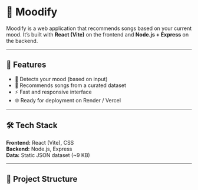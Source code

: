 # 🎵 Moodify

Moodify is a web application that recommends songs based on your current mood.
It’s built with **React (Vite)** on the frontend and **Node.js + Express** on the backend.

---

## 🚀 Features
- 🎯 Detects your mood (based on input)
- 🎵 Recommends songs from a curated dataset
- ⚡ Fast and responsive interface
- 🌐 Ready for deployment on Render / Vercel

---

## 🛠️ Tech Stack
**Frontend:** React (Vite), CSS  
**Backend:** Node.js, Express  
**Data:** Static JSON dataset (~9 KB)

---

## 📂 Project Structure
